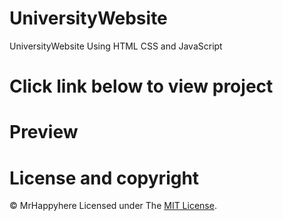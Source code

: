 # UniversityWebsite

UniversityWebsite Using HTML CSS and JavaScript

# Click link below to view project


# Preview


# License and copyright
© MrHappyhere
Licensed under The [MIT License](LICENSE).
